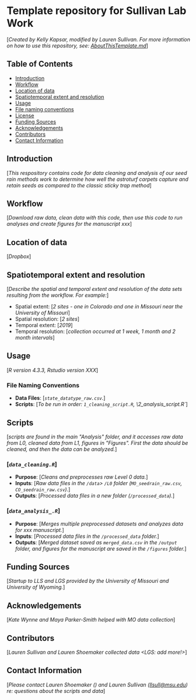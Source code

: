 # Template repository for Sullivan Lab Work

[*Created by Kelly Kapsar, modified by Lauren Sullivan. For more information on how to use this repository, see: [AboutThisTemplate.md](https://github.com/NEON-biodiversity/template_repository/blob/main/AboutThisTemplate.md)*]

## Table of Contents
- [Introduction](#Introduction)
- [Workflow](#Workflow)
- [Location of data](#Location-of-data)
- [Spatiotemporal extent and resolution](#Spatiotemporal-extent-and-resolution)
- [Usage](#Usage)
- [File naming conventions](#File-naming-conventions)
- [License](#License)
- [Funding Sources](#Funding-sources)
- [Acknowledgements](#Acknowledgements)
- [Contributors](#Contributors)
- [Contact Information](#Contact-information)

## Introduction

[*This respository contains code for data cleaning and analysis of our seed rain methods work to determine how well the astroturf carpets capture and retain seeds as compared to the classic sticky trap method*]  

## Workflow

[*Download raw data, clean data with this code, then use this code to run analyses and create figures for the manuscript xxx*] 

## Location of data 

[*Dropbox*]

## Spatiotemporal extent and resolution 

[*Describe the spatial and temporal extent and resolution of the data sets resulting from the workflow. For example:*]  
- Spatial extent: [*2 sites - one in Colorado and one in Missouri near the University of Missouri*]
- Spatial resolution: [*2 sites*]
- Temporal extent: [*2019*]
- Temporal resolution: [*collection occurred at 1 week, 1 month and 2 month intervals*]

## Usage

[*R version 4.3.3, Rstudio version XXX*]

### File Naming Conventions

- **Data Files**: [*`state_datatype_raw.csv`.*]
- **Scripts**: [*To be run in order: `1_cleaning_script.R`, \2_analysis_script.R`*]

## Scripts

[*scripts are found in the main "Analysis" folder, and it accesses raw data from L0, cleaned data from L1, figures in "Figures".  First the data should be cleaned, and then the data can be analyzed.*] 

### [*`data_cleaning.R`*]

- **Purpose**: [*Cleans and preprocesses raw Level 0 data.*]
- **Inputs**: [*Raw data files in the `/data`> `/L0` folder (`MO_seedrain_raw.csv`, `CO_seedrain_raw.csv`).*]
- **Outputs**: [*Processed data files in a new folder (`/processed_data`).*]

### [*`data_analysis_.R`*]

- **Purpose**: [*Merges multiple preprocessed datasets and analyzes data for xxx manuscript.*]
- **Inputs**: [*Processed data files in the `/processed_data` folder.*]
- **Outputs**: [*Merged dataset saved as `merged_data.csv` in the `/output` folder, and figures for the manuscript are saved in the `/figures` folder.*]

## Funding Sources
[*Startup to LLS and LGS provided by the University of Missouri and University of Wyoming.*]

## Acknowledgements
[*Kate Wynne and Maya Parker-Smith helped with MO data collection*]

## Contributors

[*Lauren Sullivan and Lauren Shoemaker collected data <LGS: add more!>*]

## Contact Information

[*Please contact Lauren Shoemaker () and Lauren Sullivan (llsull@msu.edu) re: questions about the scripts and data*]
